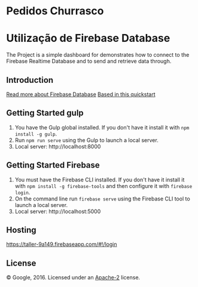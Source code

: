 # Pedidos Churrasco

Utilização de Firebase Database
===============================

The Project is a simple dashboard for demonstrates how to connect to the Firebase Realtime Database and
to send and retrieve data through.

Introduction
------------

[Read more about Firebase Database](https://firebase.google.com/docs/database/)
[Based in this quickstart](https://github.com/firebase/quickstart-js/tree/master/database)

Getting Started gulp
--------------------

 1. You have the Gulp global installed. If you don't have it install it with `npm install -g gulp`.
 1. Run `npm run serve` using the Gulp to launch a local server.
 1. Local server: http://localhost:8000

Getting Started Firebase
------------------------

 1. You must have the Firebase CLI installed. If you don't have it install it with `npm install -g firebase-tools` and then configure it with `firebase login`.
 1. On the command line run `firebase serve` using the Firebase CLI tool to launch a local server.
 1. Local server: http://localhost:5000

Hosting 
-------
https://taller-9a149.firebaseapp.com/#!/login


License
-------

© Google, 2016. Licensed under an [Apache-2](../LICENSE) license.

